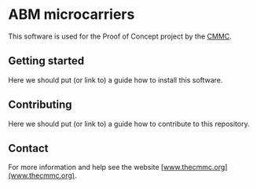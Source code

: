 # ABM microcarriers

This software is used for the Proof of Concept project by the [CMMC](thecmmc.org).

## Getting started

Here we should put (or link to) a guide how to install this software.

## Contributing

Here we should put (or link to) a guide how to contribute to this repository.

## Contact

For more information and help see the website [www.thecmmc.org](www.thecmmc.org).
